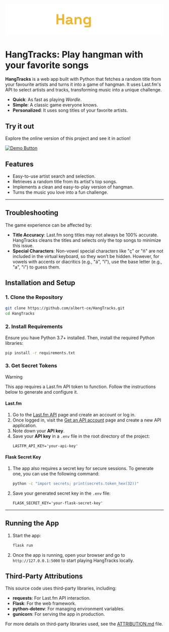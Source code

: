 ![Fortune Lyrics Banner](static/img/banner.png)

# HangTracks: Play hangman with your favorite songs

**HangTracks** is a web app built with Python that fetches a random title from your favourite artists and turns it into a game of hangman. It uses Last.fm's API to select artists and tracks, transforming music into a unique challenge.
- **Quick**: As fast as playing *Wordle*.
- **Simple**: A classic game everyone knows.
- **Personalized**: It uses song titles of your favorite artists.

## Try it out

Explore the online version of this project and see it in action!

[![Demo Button](https://img.shields.io/badge/%20-Play%20it%20here!-ffc534?labelColor=black&logo=data%3Aimage%2Fpng%3Bbase64%2CiVBORw0KGgoAAAANSUhEUgAAADwAAAA8CAIAAAC1nk4lAAAAAXNSR0IArs4c6QAAAARnQU1BAACxjwv8YQUAAAAJcEhZcwAADsMAAA7DAcdvqGQAAASdSURBVGhD7ZjNLixBFMeZMCGYuESC%2BIzPCCEzxE6EiESCWExEInZi6REsPIGNlYVYeQNbDyCx5gVkiI8Rn0G7%2F9vnPzV1u3u6e7rHvZv%2BLWZOnXPq1JmqU9XVUxYRERERiHJ%2Bh6a8vPyXSUtLS0NDQ01NzdfX1%2Fv7%2B83NTSaTub29zWaz39%2Ff9P6%2FJBKJra0twzerq6u1tbXsHJTgM20YmLbgM4eVAWwUSZBuyWTy7OyMDRvpdPr6%2BhqFgWKorq5ubm4%2BPj6mzUYqlTo%2FP2fjh8DKcpk1kByKhB6u1NfXw5ndNLAB6FFy7ON1dHTQViQ9PT0MYYLIgDYf%2BC0PS9wwFakIHDPGb1cs0SsqKsJnDBAkHo%2BzYRvFBe%2BkOzs7VSwME4vFsKDSDM%2Fn5ycCsuE7b%2B8J01PUB3AEDo2NjdhwdXV1kF9eXh4eHu7v719fX%2BlRAH0UrGSoeUFnBVUFmJ6epl9uYwlKg8%2FW1lZ6OyGeAlUBwCnLGIaB5zO1NsRBUnRHebLn3%2BjnKU53aotlbW2NMQr89KamJpgkIR3pIlBlQ9%2BCCvYxoapY2NswcAGiSgMDwyQZAPEEKGh6mKBAR0ZGxERXDTppiCdwryVncGiwt9OPnpqagp4jmxl3d3fTVgCcPHNzc5Ze%2BKQ5x8rKCvQCVf5hP8PADqMqx9jYmIwKxIcGH1RWVsKfnZ3yxo3ADPkHqvzDfraLAXYklIWG9IkZOB8EO54GE7ECzxPWCvsZhuXhB40aDJ%2FUFo%2BKAyBTa7K3tweN4OsYwR1I9bGHm5iYEL3dFAAVSqC2rMxe%2BsvLy7TZgVn3BmjSZqKsFn1gHAPaT1I0dYd80cgR43ITmpycVFYXt6KYmZmhZO4WEfDYF0GB4QAutGwrLD9O2N%2Ffp%2FkHphlgqzmGdUxGOXhsz6enJ0oa6%2BvrlEIT7Pfnk3ZccbzqiYA6EwG%2F%2BOTkROSSsLi4SMl31XnMtEq6t7dXRcxmsyKUBP3FFo8eSq74TXpoaEgEEGxNC6Fvu9Ik%2FfHxIUJVVZUIJQf1Rsk3HklfXV2J8Pb2JkLJ0afD5xp6JK1eky4uLkQAPreLT9rb20VAWLWw7ngkrbi8vKRk%2FudCqRTMzs6KgDrBe67IfvlzfNtYWlqiWTvwNzY2qCoFKqxeG0qpoxzyMw0tJS8ODw8phUZfNDXlBcmVZT7p4eFh97zVPQHFl0wmRQ5JOp2WHYKhT09PRekIHGKOewnzb1kXvTyAskKgKgTytu8Y0JIGmvoh89dGxPUllUrR0eTx8ZE2k%2Fn5eSghYHpECMPz87OaZst%2FmZubm0dHRwcHB9vb24ODg0jM15mLcBLRgj43%2BsWyWNBdD0XtD9HW1qYGAwsLCzQUg5lwPuOi3wUDICOpIYHPOwOIx%2BPSRXXHJ20%2FjRpPMNPwXmJxYx%2BT8fFx2v4NGNKSAZq7u7ujo6M4fTGjWHSsQCKRGBgY2NnZsTv39%2FczVpE4nXy%2BQWayqfUti4Qoadgdwv6fG5K%2Bvj7LLLoAT2xl9vzv6P%2F9McEc1BpGV1cXvcMRqjwK0WiCasbj4%2B7uLpPJ0BARERERERFRMsrKfgMz5JegQxZuawAAAABJRU5ErkJggg%3D%3D)](https://hangtracks.onrender.com)

## Features
- Easy-to-use artist search and selection.
- Retrieves a random title from its artist's top songs.
- Implements a clean and easy-to-play version of hangman.
- Turns the music you love into a fun challenge.

---

## Troubleshooting
The game experience can be affected by:

- **Title Accuracy**: Last.fm song titles may not always be 100% accurate. HangTracks cleans the titles and selects only the top songs to minimize this issue.
- **Special Characters**: Non-vowel special characters like "ç" or "ñ" are not included in the virtual keyboard, so they won’t be hidden. However, for vowels with accents or diacritics (e.g., "á", "ï"), use the base letter (e.g., "a", "i") to guess them.

## Installation and Setup

### 1. Clone the Repository
```bash
git clone https://github.com/albert-ce/HangTracks.git
cd HangTracks
```

### 2. Install Requirements
Ensure you have Python 3.7+ installed. Then, install the required Python libraries:
```bash
pip install -r requirements.txt
```

### 3. Get Secret Tokens

> [!WARNING]  
> This app requires a Last.fm API token to function. Follow the instructions below to generate and configure it.

#### Last.fm
1. Go to the [Last.fm API](https://www.last.fm/api) page and create an account or log in.
2. Once logged in, visit the [Get an API account](https://www.last.fm/api/account/create) page and create a new API application.
3. Note down your **API key**.
4. Save your **API key** in a `.env` file in the root directory of the project:
    ```.env
    LASTFM_API_KEY='your-api-key'
    ```

#### Flask Secret Key
1. The app also requires a secret key for secure sessions. To generate one, you can use the following command:
    ```bash
    python -c "import secrets; print(secrets.token_hex(32))"
    ```
2. Save your generated secret key in the `.env` file:
    ```env
    FLASK_SECRET_KEY='your-flask-secret-key'
    ```

---

## Running the App

1. Start the app:
    ```bash
    flask run
    ```

2. Once the app is running, open your browser and go to `http://127.0.0.1:5000` to start playing HangTracks locally.

## Third-Party Attributions

This source code uses third-party libraries, including:
- **requests**: For Last.fm API interaction.
- **Flask**: For the web framework.
- **python-dotenv**: For managing environment variables.
- **gunicorn**: For serving the app in production.

For more details on third-party libraries used, see the [ATTRIBUTION.md](ATTRIBUTION.md) file.